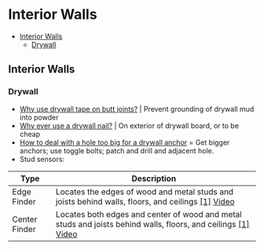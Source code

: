 # Interior Walls

* [Interior Walls](#interior-walls)
  * [Drywall](#drywall)

## Interior Walls

### Drywall
* [Why use drywall tape on butt joints?](http://diy.stackexchange.com/questions/8281/what-is-the-purpose-of-tape-when-taping-and-mudding-drywall#answer-8283) | Prevent grounding of drywall mud into powder
* [Why ever use a drywall nail?](http://diy.stackexchange.com/questions/6442/should-i-use-nails-or-screws-for-hanging-drywall-on-the-ceiling#answer-11945) | On exterior of drywall board, or to be cheap
* [How to deal with a hole too big for a drywall anchor](http://diy.stackexchange.com/questions/8727/drilled-holes-too-wide-for-drywall-anchors-how-to-fix) = Get bigger anchors; use toggle bolts; patch and drill and adjacent hole. 
* Stud sensors:

Type | Description
-----|------------
Edge Finder | Locates the edges of wood and metal studs and joists behind walls, floors, and ceilings [[1]](http://www.zircon.com/products/edge_ss_e40.html) [Video](https://www.youtube.com/watch?v=rcapU3hIOSo)
Center Finder | Locates both edges and center of wood and metal studs and joists behind walls, floors, and ceilings [[1]](http://www.zircon.com/products/center_ms_i520.html) [Video](https://www.youtube.com/watch?time_continue=296&v=vRj0GBKc0Aw)
